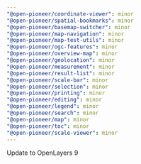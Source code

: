```yaml
---
"@open-pioneer/coordinate-viewer": minor
"@open-pioneer/spatial-bookmarks": minor
"@open-pioneer/basemap-switcher": minor
"@open-pioneer/map-navigation": minor
"@open-pioneer/map-test-utils": minor
"@open-pioneer/ogc-features": minor
"@open-pioneer/overview-map": minor
"@open-pioneer/geolocation": minor
"@open-pioneer/measurement": minor
"@open-pioneer/result-list": minor
"@open-pioneer/scale-bar": minor
"@open-pioneer/selection": minor
"@open-pioneer/printing": minor
"@open-pioneer/editing": minor
"@open-pioneer/legend": minor
"@open-pioneer/search": minor
"@open-pioneer/map": minor
"@open-pioneer/toc": minor
"@open-pioneer/scale-viewer": minor
---
```


Update to OpenLayers 9
